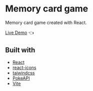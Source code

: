 # Memory card game

Memory card game created with React.

[Live Demo](https://shivsgkashyap.github.io/memory-card-app/) :point_left:

## Built with

- [React](https://reactjs.org/)
- [react-icons](https://www.npmjs.com/package/react-icons)
- [taiwindcss](https://tailwindcss.com/)
- [PokeAPI](https://pokeapi.co/)
- [Vite](https://vitejs.dev/)

